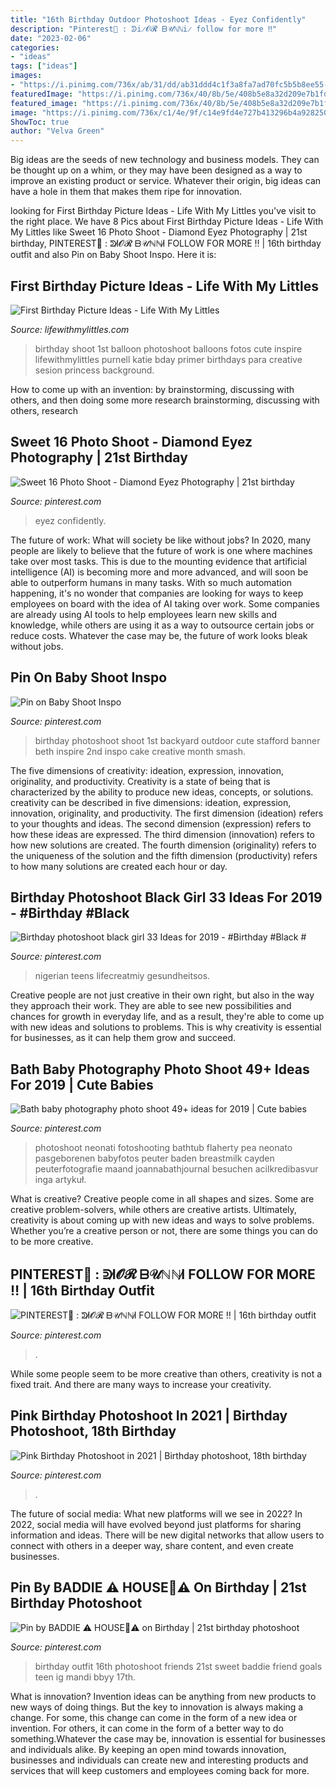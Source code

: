 ```yaml
---
title: "16th Birthday Outdoor Photoshoot Ideas - Eyez Confidently"
description: "Pinterest🦋 ️: ᕲi̷𝓞𝓡 ᗷ𝒰ℕℕi̷ follow for more ‼️"
date: "2023-02-06"
categories:
- "ideas"
tags: ["ideas"]
images:
- "https://i.pinimg.com/736x/ab/31/dd/ab31ddd4c1f3a8fa7ad70fc5b5b8ee55--nd-birthday-photo-shoot-ideas-for-girls-first-birthday-pictures-for-girls.jpg"
featuredImage: "https://i.pinimg.com/736x/40/8b/5e/408b5e8a32d209e7b1fd8aecab583178.jpg"
featured_image: "https://i.pinimg.com/736x/40/8b/5e/408b5e8a32d209e7b1fd8aecab583178.jpg"
image: "https://i.pinimg.com/736x/c1/4e/9f/c14e9fd4e727b413296b4a92825075aa.jpg"
ShowToc: true
author: "Velva Green"
---
```



Big ideas are the seeds of new technology and business models. They can be thought up on a whim, or they may have been designed as a way to improve an existing product or service. Whatever their origin, big ideas can have a hole in them that makes them ripe for innovation.

	

		
looking for First Birthday Picture Ideas - Life With My Littles you've visit to the right place. We have 8 Pics about First Birthday Picture Ideas - Life With My Littles like Sweet 16 Photo Shoot - Diamond Eyez Photography | 21st birthday, PINTEREST🦋 ️: ᕲI̷𝓞𝓡 ᗷ𝒰ℕℕI̷ FOLLOW FOR MORE ‼️ | 16th birthday outfit and also Pin on Baby Shoot Inspo. Here it is:
		
    
## First Birthday Picture Ideas - Life With My Littles

<img loading=lazy src="https://i1.wp.com/farm6.staticflickr.com/5751/20748202635_e307e2bc76_c.jpg?resize=534%2C800&amp;ssl=1" onerror="this.onerror=null;this.src='https://tse3.mm.bing.net/th?id=OIP.FmpInsFgbsrVtn7Oedz70gHaLG&amp;pid=15.1';" alt="First Birthday Picture Ideas - Life With My Littles">

_Source: lifewithmylittles.com_

>birthday shoot 1st balloon photoshoot balloons fotos cute inspire lifewithmylittles purnell katie bday primer birthdays para creative sesion princess background. 

	

How to come up with an invention: by brainstorming, discussing with others, and then doing some more research
brainstorming, discussing with others, research

    
## Sweet 16 Photo Shoot - Diamond Eyez Photography | 21st Birthday

<img loading=lazy src="https://i.pinimg.com/736x/53/2e/73/532e73a6712e7e76bdffc246ce58ba1d.jpg" onerror="this.onerror=null;this.src='https://tse3.mm.bing.net/th?id=OIP.Cmchgga0GQ5ulBqS5Co7ggHaLH&amp;pid=15.1';" alt="Sweet 16 Photo Shoot - Diamond Eyez Photography | 21st birthday">

_Source: pinterest.com_

>eyez confidently. 

	

The future of work: What will society be like without jobs?
In 2020, many people are likely to believe that the future of work is one where machines take over most tasks. This is due to the mounting evidence that artificial intelligence (AI) is becoming more and more advanced, and will soon be able to outperform humans in many tasks. With so much automation happening, it's no wonder that companies are looking for ways to keep employees on board with the idea of AI taking over work. Some companies are already using AI tools to help employees learn new skills and knowledge, while others are using it as a way to outsource certain jobs or reduce costs. Whatever the case may be, the future of work looks bleak without jobs.

    
## Pin On Baby Shoot Inspo

<img loading=lazy src="https://i.pinimg.com/736x/ab/31/dd/ab31ddd4c1f3a8fa7ad70fc5b5b8ee55--nd-birthday-photo-shoot-ideas-for-girls-first-birthday-pictures-for-girls.jpg" onerror="this.onerror=null;this.src='https://tse4.mm.bing.net/th?id=OIP.Z1AK1HHkaJd0yx3puIpLcAHaLH&amp;pid=15.1';" alt="Pin on Baby Shoot Inspo">

_Source: pinterest.com_

>birthday photoshoot shoot 1st backyard outdoor cute stafford banner beth inspire 2nd inspo cake creative month smash. 

	

The five dimensions of creativity: ideation, expression, innovation, originality, and productivity.
Creativity is a state of being that is characterized by the ability to produce new ideas, concepts, or solutions. creativity can be described in five dimensions: ideation, expression, innovation, originality, and productivity. The first dimension (ideation) refers to your thoughts and ideas. The second dimension (expression) refers to how these ideas are expressed. The third dimension (innovation) refers to how new solutions are created. The fourth dimension (originality) refers to the uniqueness of the solution and the fifth dimension (productivity) refers to how many solutions are created each hour or day.

    
## Birthday Photoshoot Black Girl 33 Ideas For 2019 - #Birthday #Black #

<img loading=lazy src="https://i.pinimg.com/736x/e4/3f/10/e43f10d7f22b554bb4c02db224260c01.jpg" onerror="this.onerror=null;this.src='https://tse4.mm.bing.net/th?id=OIP.qu0jrAqFsjnmmmdq5B8-QAAAAA&amp;pid=15.1';" alt="Birthday photoshoot black girl 33 Ideas for 2019 - #Birthday #Black #">

_Source: pinterest.com_

>nigerian teens lifecreatmiy gesundheitsos. 

	

Creative people are not just creative in their own right, but also in the way they approach their work. They are able to see new possibilities and chances for growth in everyday life, and as a result, they're able to come up with new ideas and solutions to problems. This is why creativity is essential for businesses, as it can help them grow and succeed.

    
## Bath Baby Photography Photo Shoot 49+ Ideas For 2019 | Cute Babies

<img loading=lazy src="https://i.pinimg.com/736x/c1/4e/9f/c14e9fd4e727b413296b4a92825075aa.jpg" onerror="this.onerror=null;this.src='https://tse4.mm.bing.net/th?id=OIP.xT_FHV7fFF9lBQL9ZnAiKwAAAA&amp;pid=15.1';" alt="Bath baby photography photo shoot 49+ ideas for 2019 | Cute babies">

_Source: pinterest.com_

>photoshoot neonati fotoshooting bathtub flaherty pea neonato pasgeborenen babyfotos peuter baden breastmilk cayden peuterfotografie maand joannabathjournal besuchen acilkredibasvur inga artykuł. 

	

What is creative?
Creative people come in all shapes and sizes. Some are creative problem-solvers, while others are creative artists. Ultimately, creativity is about coming up with new ideas and ways to solve problems. Whether you’re a creative person or not, there are some things you can do to be more creative.

    
## PINTEREST🦋 ️: ᕲI̷𝓞𝓡 ᗷ𝒰ℕℕI̷ FOLLOW FOR MORE ‼️ | 16th Birthday Outfit

<img loading=lazy src="https://i.pinimg.com/736x/40/8b/5e/408b5e8a32d209e7b1fd8aecab583178.jpg" onerror="this.onerror=null;this.src='https://tse2.mm.bing.net/th?id=OIP.ooHK3U_rISQz96KMxDEEWwHaJQ&amp;pid=15.1';" alt="PINTEREST🦋 ️: ᕲI̷𝓞𝓡 ᗷ𝒰ℕℕI̷ FOLLOW FOR MORE ‼️ | 16th birthday outfit">

_Source: pinterest.com_

>. 

	

While some people seem to be more creative than others, creativity is not a fixed trait. And there are many ways to increase your creativity.

    
## Pink Birthday Photoshoot In 2021 | Birthday Photoshoot, 18th Birthday

<img loading=lazy src="https://i.pinimg.com/736x/c2/1a/93/c21a93828574b8cbf9e4bdd4c5fcb601.jpg" onerror="this.onerror=null;this.src='https://tse1.mm.bing.net/th?id=OIP.iu9LTU9dUwedf6KmWQQHHQHaJQ&amp;pid=15.1';" alt="Pink Birthday Photoshoot in 2021 | Birthday photoshoot, 18th birthday">

_Source: pinterest.com_

>. 

	

The future of social media: What new platforms will we see in 2022?
In 2022, social media will have evolved beyond just platforms for sharing information and ideas. There will be new digital networks that allow users to connect with others in a deeper way, share content, and even create businesses.

    
## Pin By BADDIE ⚠️ HOUSE💞⚠️ On Birthday | 21st Birthday Photoshoot

<img loading=lazy src="https://i.pinimg.com/736x/20/4f/1a/204f1a3e29a0e5dbceaf1a395ff9d5e2.jpg" onerror="this.onerror=null;this.src='https://tse2.mm.bing.net/th?id=OIP.ZomSDG2yMLWqYsf22f4hKwHaI1&amp;pid=15.1';" alt="Pin by BADDIE ⚠️ HOUSE💞⚠️ on Birthday | 21st birthday photoshoot">

_Source: pinterest.com_

>birthday outfit 16th photoshoot friends 21st sweet baddie friend goals teen ig mandi bbyy 17th. 

	

What is innovation?
Invention ideas can be anything from new products to new ways of doing things. But the key to innovation is always making a change. For some, this change can come in the form of a new idea or invention. For others, it can come in the form of a better way to do something.Whatever the case may be, innovation is essential for businesses and individuals alike. By keeping an open mind towards innovation, businesses and individuals can create new and interesting products and services that will keep customers and employees coming back for more.

